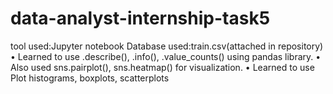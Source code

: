 # data-analyst-internship-task5
tool used:Jupyter notebook
Database used:train.csv(attached in repository)
•	Learned to use .describe(), .info(), .value_counts() using pandas library.
•	Also used sns.pairplot(), sns.heatmap() for visualization.
•	Learned to use Plot histograms, boxplots, scatterplots
